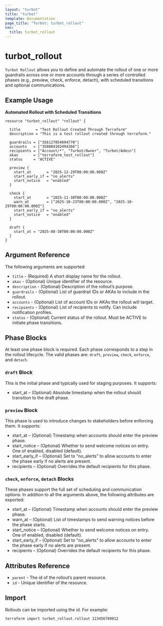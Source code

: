 ```yaml
---
layout: "turbot"
title: "turbot"
template: Documentation
page_title: "Turbot: turbot_rollout"
nav:
  title: turbot_rollout
---
```


# turbot_rollout

`Turbot Rollout` allows you to define and automate the rollout of one or more guardrails across one or more accounts through a series of controlled phases (e.g., preview, check, enforce, detach), with scheduled transitions and optional communications.

## Example Usage

**Automated Rollout with Scheduled Transitions**

```hcl
resource "turbot_rollout" "rollout" {

  title       = "Test Rollout Created Through Terraform"
  description = "This is a test rollout created through terraform."

  guardrails = ["356127854694770"]
  accounts   = ["350804102494366"]
  recipients = ["Account/*", "Turbot/Owner", "Turbot/Admin"]
  akas       = ["terraform_test_rollout"]
  status     = "ACTIVE"

  preview {
    start_at       = "2025-12-29T00:00:00.000Z"
    start_early_if = "no_alerts"
    start_notice   = "enabled"
  }

  check {
    start_at       = "2025-11-30T00:00:00.000Z"
    warn_at        = ["2025-10-23T00:00:00.000Z", "2025-10-29T00:00:00.000Z"]
    start_early_if = "no_alerts"
    start_notice   = "enabled"
  }

  draft {
    start_at = "2025-08-30T00:00:00.000Z"
  }
}
```

## Argument Reference

The following arguments are supported:

- `title` - (Required) A short display name for the rollout.
- `akas` - (Optional) Unique identifier of the resource.
- `description` - (Optional) Description of the rollout’s purpose.
- `guardrails` - (Optional) List of guardrail IDs or AKAs to include in the rollout.
- `accounts` - (Optional) List of account IDs or AKAs the rollout will target.
- `recipients` - (Optional) List of recipients to notify. Can include notification profiles.
- `status` - (Optional) Current status of the rollout. Must be ACTIVE to initiate phase transitions.

## Phase Blocks
At least one phase block is required. Each phase corresponds to a step in the rollout lifecycle. The valid phases are: `draft`, `preview`, `check`, `enforce`, and `detach`.

### `draft` Block

This is the initial phase and typically used for staging purposes. It supports:
- start_at – (Optional) Absolute timestamp when the rollout should transition to the draft phase.

### `preview` Block

This phase is used to introduce changes to stakeholders before enforcing them. It supports:
- start_at – (Optional) Timestamp when accounts should enter the preview phase.
- start_notice – (Optional) Whether to send welcome notices on entry. One of enabled, disabled (default).
- start_early_if – (Optional) Set to "no_alerts" to allow accounts to enter the phase early if no alerts are present.
- recipients – (Optional) Overrides the default recipients for this phase.

### `check`, `enforce`, `detach` Blocks

These phases support the full set of scheduling and communication options:
In addition to all the arguments above, the following attributes are exported:

- start_at – (Optional) Timestamp when accounts should enter the preview phase.
- warn_at – (Optional) List of timestamps to send warning notices before the phase starts.
- start_notice – (Optional) Whether to send welcome notices on entry. One of enabled, disabled (default).
- start_early_if – (Optional) Set to "no_alerts" to allow accounts to enter the phase early if no alerts are present.
- recipients – (Optional) Overrides the default recipients for this phase.

## Attributes Reference

- `parent` - The id of the rollout’s parent resource.
- `id` - Unique identifier of the resource.

## Import

Rollouts can be imported using the id. For example:

```
terraform import turbot_rollout.rollout 123456789012
```

